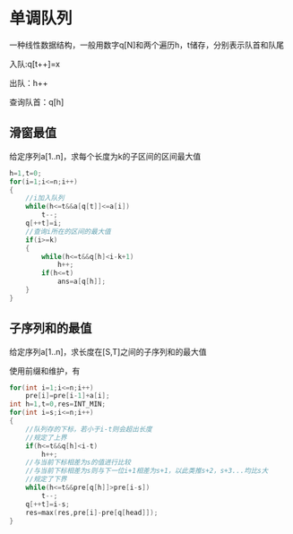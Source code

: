 # 单调队列

一种线性数据结构，一般用数字q[N]和两个遍历h，t储存，分别表示队首和队尾

入队:q[t++]=x

出队：h++

查询队首：q[h]

## 滑窗最值

给定序列a[1..n]，求每个长度为k的子区间的区间最大值

```c++
h=1,t=0;
for(i=1;i<=n;i++)
{
    //i加入队列
    while(h<=t&&a[q[t]]<=a[i])
        t--;
    q[++t]=i;
    //查询i所在的区间的最大值
    if(i>=k)
    {
        while(h<=t&&q[h]<i-k+1)
            h++;
        if(h<=t)
            ans=a[q[h]];
    }
}
```

## 子序列和的最值

给定序列a[1..n]，求长度在[S,T]之间的子序列和的最大值

使用前缀和维护，有

```c++
for(int i=1;i<=n;i++)
    pre[i]=pre[i-1]+a[i];
int h=1,t=0,res=INT_MIN;
for(int i=s;i<=n;i++)
{
    //队列存的下标，若小于i-t则会超出长度
    //规定了上界
    if(h<=t&&q[h]<i-t)
        h++;
    //与当前下标相差为s的值进行比较
    //与当前下标相差为s则与下一位i+1相差为s+1，以此类推s+2，s+3...均比s大
    //规定了下界
    while(h<=t&&pre[q[h]]>pre[i-s])
        t--;
    q[++t]=i-s;
    res=max(res,pre[i]-pre[q[head]]);
}
```


